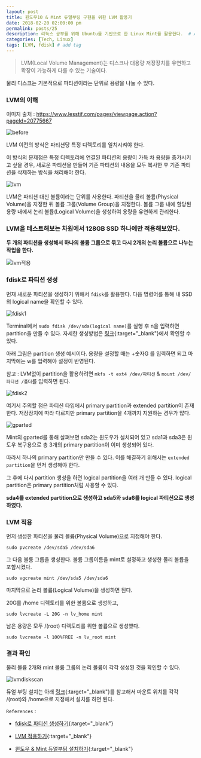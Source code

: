 ```yaml
---
layout: post
title: 윈도우10 & Mint 듀얼부팅 구현을 위한 LVM 활용기
date: 2018-02-20 02:00:00 pm
permalink: posts/25
description: 리눅스 공부를 위해 Ubuntu를 기반으로 한 Linux Mint를 활용한다.  # Add post description (optional)
categories: [Tech, Linux]
tags: [LVM, fdisk] # add tag
---
```


> LVM(Local Volume Management)는 디스크나 대용량 저장장치를 유연하고 확장이 가능하게 다룰 수 있는 기술이다.

물리 디스크는 기본적으로 파티션이라는 단위로 용량을 나눌 수 있다.

### LVM의 이해

이미지 출처 : https://www.lesstif.com/pages/viewpage.action?pageId=20775667

![before]({{site.baseurl}}/assets/img/linux/lvm1.png)

LVM 이전의 방식은 파티션당 특정 디렉토리를 일치시켜야 한다. 

이 방식의 문제점은 특정 디렉토리에 연결된 파티션의 용량이 가득 차 용량을 증가시키고 싶을 경우, 새로운 파티션을 만들어 기존 파티션의 내용을 모두 복사한 후 기존 파티션을 삭제하는 방식을 처리해야 한다.

![lvm]({{site.baseurl}}/assets/img/linux/lvm2.png)

LVM은 파티션 대신 볼륨이라는 단위를 사용한다. 파티션을 물리 볼륨(Physical Volume)을 지정한 뒤 볼륨 그룹(Volume Group)을 지정한다. 볼륨 그룹 내에 할당된 용량 내에서 논리 볼륨(Logical Volume)을 생성하여 용량을 유연하게 관리한다.

### LVM을 테스트해보는 차원에서 128GB SSD 하나에만 적용해보았다.

**두 개의 파티션을 생성해서 하나의 볼륨 그룹으로 묶고 다시 2개의 논리 볼륨으로 나누는 작업을 한다.**

![lvm적용]({{site.baseurl}}/assets/img/linux/lvmapply.png)

### fdisk로 파티션 생성

먼재 새로운 파티션을 생성하기 위해서 `fdisk`를 활용한다. 다음 명령어를 통해 내 SSD의 logical name을 확인할 수 있다.

![fdisk1]({{site.baseurl}}/assets/img/linux/fdisk1.png)

Terminal에서 `sudo fdisk /dev/sda(logical name)`를 실행 후 n을 입력하면 partition을 만들 수 있다. 자세한 생성방법은 [링크](https://chrismckee.co.uk/creating-mounting-new-drives-in-ubuntu-azure/){:target="_blank"}에서 확인할 수 있다.

아래 그림은 partition 생성 예시이다. 용량을 설정할 때는 +숫자G 를 입력하면 되고 마지막에는 w를 입력해야 설정이 반영된다.

참고 : LVM없이 partition을 활용하려면 `mkfs -t ext4 /dev/파티션` & `mount /dev/파티션 /폴더`를 입력하면 된다.

![fdisk2]({{site.baseurl}}/assets/img/linux/fdisk2.png)

여기서 주의할 점은 파티션 타입에서 primary partition과 extended partition이 존재한다. 저장장치에 따라 다르지만 primary partition을 4개까지 지원하는 경우가 많다.

![gparted]({{site.baseurl}}/assets/img/linux/gparted.png)

Mint의 gparted를 통해 살펴보면 sda2는 윈도우가 설치되어 있고 sda1과 sda3은 윈도우 복구용으로 총 3개의 primary partition이 이미 생성되어 있다.

따라서 하나의 primary partition만 만들 수 있다. 이를 해결하기 위해서는 `extended partition`을 먼저 생성해야 한다. 

그 후에 다시 partition 생성을 하면 logical partition을 여러 개 만들 수 있다. logical partition은 primary partition처럼 사용할 수 있다.

**sda4를 extended partition으로 생성하고 sda5와 sda6를 logical 파티션으로 생성하였다.**

### LVM 적용

먼저 생성한 파티션을 물리 볼륨(Physical Volume)으로 지정해야 한다.

`sudo pvcreate /dev/sda5 /dev/sda6`

그 다음 볼륨 그룹을 생성한다. 볼륨 그룹이름을 mint로 설정하고 생성한 물리 볼륨을 포함시켰다.

`sudo vgcreate mint /dev/sda5 /dev/sda6`

마지막으로 논리 볼륨(Logical Volume)을 생성하면 된다.

20G를 /home 디렉토리를 위한 볼륨으로 생성하고, 

`sudo lvcreate -L 20G -n lv_home mint`

남은 용량은 모두 /(root) 디렉토리를 위한 볼륨으로 생성했다.

`sudo lvcreate -l 100%FREE -n lv_root mint`

### 결과 확인

물리 볼륨 2개와 mint 볼륨 그룹의 논리 볼륨이 각각 생성된 것을 확인할 수 있다.

![lvmdiskscan]({{site.baseurl}}/assets/img/linux/lvmdiskscan.jpg)

듀얼 부팅 설치는 아래 [링크](http://deneb21.tistory.com/349){:target="_blank"}를 참고해서 마운트 위치를 각각 /(root)와 /home으로 지정해서 설치를 하면 된다.

`References` : 

* [fdisk로 파티션 생성하기](https://chrismckee.co.uk/creating-mounting-new-drives-in-ubuntu-azure/){:target="_blank"}

* [LVM 적용하기](https://www.digitalocean.com/community/tutorials/how-to-use-lvm-to-manage-storage-devices-on-ubuntu-16-04#create-or-extend-lvm-components){:target="_blank"}

* [윈도우 & Mint 듀얼부팅 설치하기](http://deneb21.tistory.com/349){:target="_blank"}
